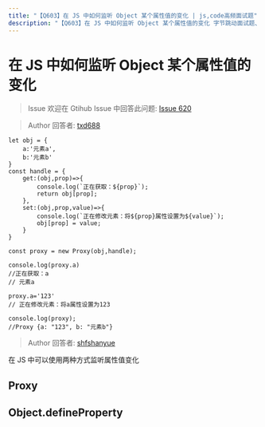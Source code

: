 ```yaml
---
title: "【Q603】在 JS 中如何监听 Object 某个属性值的变化 | js,code高频面试题"
description: "【Q603】在 JS 中如何监听 Object 某个属性值的变化 字节跳动面试题、阿里腾讯面试题、美团小米面试题。"
---
```


# 在 JS 中如何监听 Object 某个属性值的变化

> Issue
> 欢迎在 Gtihub Issue 中回答此问题: [Issue 620](https://github.com/shfshanyue/Daily-Question/issues/620)

> Author
> 回答者: [txd688](https://github.com/txd688)

```
let obj = {
    a:'元素a',
    b:'元素b'
}
const handle = {
    get:(obj,prop)=>{
        console.log(`正在获取：${prop}`);
        return obj[prop];
    },
    set:(obj,prop,value)=>{
        console.log(`正在修改元素：将${prop}属性设置为${value}`);
        obj[prop] = value;
    }
}

const proxy = new Proxy(obj,handle);

console.log(proxy.a)
//正在获取：a
// 元素a

proxy.a='123'
// 正在修改元素：将a属性设置为123

console.log(proxy);
//Proxy {a: "123", b: "元素b"}
```

> Author
> 回答者: [shfshanyue](https://github.com/shfshanyue)

在 JS 中可以使用两种方式监听属性值变化

## Proxy

## Object.defineProperty
